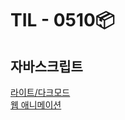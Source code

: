 <h1>TIL - 0510📦</h1>

## 자바스크립트
<a href="./light-dark-mode/index.html">라이트/다크모드</a><br>
<a href="./animated-web/index.html">웹 애니메이션</a><br>
